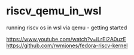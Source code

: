 # riscv_qemu_in_wsl
running riscv os in wsl via qemu - getting started



https://www.youtube.com/watch?v=iLrEi2A0uzE
https://github.com/rwmjones/fedora-riscv-kernel
